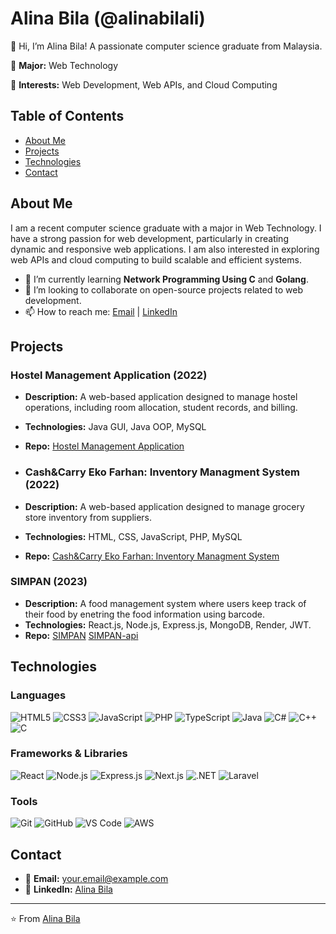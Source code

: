 # Alina Bila (@alinabilali)

👋 Hi, I’m Alina Bila! A passionate computer science graduate from Malaysia.

📝 **Major:** Web Technology

👀 **Interests:** Web Development, Web APIs, and Cloud Computing


## Table of Contents
- [About Me](#about-me)
- [Projects](#projects)
- [Technologies](#technologies)
- [Contact](#contact)

## About Me

I am a recent computer science graduate with a major in Web Technology. I have a strong passion for web development, particularly in creating dynamic and responsive web applications. I am also interested in exploring web APIs and cloud computing to build scalable and efficient systems.

- 🌱 I’m currently learning **Network Programming Using C** and **Golang**.
- 💞️ I’m looking to collaborate on open-source projects related to web development.
- 📫 How to reach me: [Email](mailto:itsalinabila@gmail.com) | [LinkedIn](https://www.linkedin.com/in/alina-bila-ali-azwar/)

## Projects

### Hostel Management Application (2022)
- **Description:** A web-based application designed to manage hostel operations, including room allocation, student records, and billing.
- **Technologies:** Java GUI, Java OOP, MySQL
- **Repo:** [Hostel Management Application](https://github.com/alinabilali/hostel-management-application)

- ### Cash&Carry Eko Farhan: Inventory Managment System (2022)
- **Description:** A web-based application designed to manage grocery store inventory from suppliers.
- **Technologies:** HTML, CSS, JavaScript, PHP, MySQL
- **Repo:** [Cash&Carry Eko Farhan: Inventory Managment System](https://github.com/alinabilali/Cash-Carry-Eko-Farhan)


### SIMPAN (2023)
- **Description:** A food management system where users keep track of their food by enetring the food information using barcode. 
- **Technologies:** React.js, Node.js, Express.js, MongoDB, Render, JWT.
- **Repo:** [SIMPAN](https://github.com/alinabilali/simpan) [SIMPAN-api](https://github.com/alinabilali/simpan-api)

## Technologies

### Languages
![HTML5](https://img.shields.io/badge/HTML5-E34F26?style=for-the-badge&logo=html5&logoColor=white)
![CSS3](https://img.shields.io/badge/CSS3-1572B6?style=for-the-badge&logo=css3&logoColor=white)
![JavaScript](https://img.shields.io/badge/JavaScript-F7DF1E?style=for-the-badge&logo=javascript&logoColor=black)
![PHP](https://img.shields.io/badge/PHP-777BB4?style=for-the-badge&logo=php&logoColor=white)
![TypeScript](https://img.shields.io/badge/TypeScript-3178C6?style=for-the-badge&logo=typescript&logoColor=white)
![Java](https://img.shields.io/badge/Java-007396?style=for-the-badge&logo=java&logoColor=white)
![C#](https://img.shields.io/badge/C%23-239120?style=for-the-badge&logo=c-sharp&logoColor=white)
![C++](https://img.shields.io/badge/C%2B%2B-00599C?style=for-the-badge&logo=c%2B%2B&logoColor=white)
![C](https://img.shields.io/badge/C-A8B9CC?style=for-the-badge&logo=c&logoColor=white)

### Frameworks & Libraries
![React](https://img.shields.io/badge/React-20232A?style=for-the-badge&logo=react&logoColor=61DAFB)
![Node.js](https://img.shields.io/badge/Node.js-43853D?style=for-the-badge&logo=node.js&logoColor=white)
![Express.js](https://img.shields.io/badge/Express.js-000000?style=for-the-badge&logo=express&logoColor=white)
![Next.js](https://img.shields.io/badge/Next.js-000000?style=for-the-badge&logo=next.js&logoColor=white)
![.NET](https://img.shields.io/badge/.NET-512BD4?style=for-the-badge&logo=.net&logoColor=white)
![Laravel](https://img.shields.io/badge/Laravel-FF2D20?style=for-the-badge&logo=laravel&logoColor=white)

### Tools
![Git](https://img.shields.io/badge/Git-F05032?style=for-the-badge&logo=git&logoColor=white)
![GitHub](https://img.shields.io/badge/GitHub-100000?style=for-the-badge&logo=github&logoColor=white)
![VS Code](https://img.shields.io/badge/Visual_Studio_Code-0078D4?style=for-the-badge&logo=visual%20studio%20code&logoColor=white)
![AWS](https://img.shields.io/badge/AWS-232F3E?style=for-the-badge&logo=amazon-aws&logoColor=white)

## Contact

- 📧 **Email:** [your.email@example.com](mailto:itsalinabila@gmail.com)
- 💼 **LinkedIn:** [Alina Bila](https://www.linkedin.com/in/alina-bila-ali-azwar/)

---

⭐️ From [Alina Bila](https://github.com/alinabilali)
